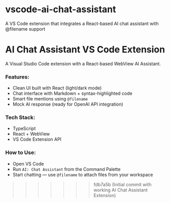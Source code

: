 
# vscode-ai-chat-assistant
A VS Code extension that integrates a React-based AI chat assistant with @filename support

# AI Chat Assistant VS Code Extension

A Visual Studio Code extension with a React-based WebView AI Assistant.

###  Features:
- Clean UI built with React (light/dark mode)
- Chat interface with Markdown + syntax-highlighted code
- Smart file mentions using `@filename`
- Mock AI response (ready for OpenAI API integration)

###  Tech Stack:
- TypeScript
- React + WebView
- VS Code Extension API

###  How to Use:
- Open VS Code
- Run `AI: Chat Assistant` from the Command Palette
- Start chatting — use `@filename` to attach files from your workspace
>>>>>>> fdb7a5b (Initial commit with working AI Chat Assistant Extension)
